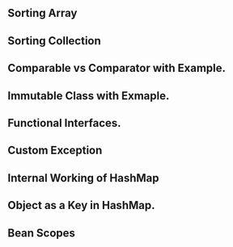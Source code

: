 ## Sorting Array
## Sorting Collection


## Comparable vs Comparator with Example.

## Immutable Class with Exmaple.

## Functional Interfaces.

## Custom Exception

## Internal Working of HashMap

## Object as a Key in HashMap.

## Bean Scopes
